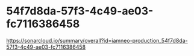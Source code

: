 # 54f7d8da-57f3-4c49-ae03-fc7116386458
https://sonarcloud.io/summary/overall?id=iamneo-production_54f7d8da-57f3-4c49-ae03-fc7116386458
